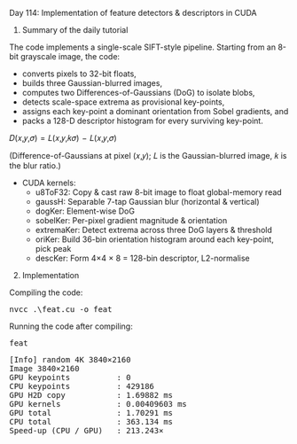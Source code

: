 Day 114: Implementation of feature detectors & descriptors in CUDA

1) Summary of the daily tutorial

The code implements a single-scale SIFT-style pipeline. Starting from an 8-bit grayscale image, the code:

- converts pixels to 32-bit floats,
- builds three Gaussian-blurred images,
- computes two Differences-of-Gaussians (DoG) to isolate blobs,
- detects scale-space extrema as provisional key-points,
- assigns each key-point a dominant orientation from Sobel gradients, and
- packs a 128-D descriptor histogram for every surviving key-point.


𝐷(𝑥,𝑦,𝜎)  =  𝐿(𝑥,𝑦,𝑘𝜎)  −  𝐿(𝑥,𝑦,𝜎)

(Difference-of-Gaussians at pixel (𝑥,𝑦); 𝐿 is the Gaussian-blurred image, 𝑘 is the blur ratio.)

- CUDA kernels:
   - u8ToF32: Copy & cast raw 8-bit image to float	global-memory read
   - gaussH: Separable 7-tap Gaussian blur (horizontal & vertical)
   - dogKer: Element-wise DoG
   - sobelKer: Per-pixel gradient magnitude & orientation
   - extremaKer: Detect extrema across three DoG layers & threshold
   - oriKer: Build 36-bin orientation histogram around each key-point, pick peak
   - descKer: Form 4×4 × 8 = 128-bin descriptor, L2-normalise

2) Implementation

Compiling the code:

<pre>nvcc .\feat.cu -o feat</pre>

Running the code after compiling:

<pre>feat</pre>

<pre>[Info] random 4K 3840×2160
Image 3840×2160
GPU keypoints          : 0
CPU keypoints          : 429186
GPU H2D copy           : 1.69882 ms
GPU kernels            : 0.00409603 ms
GPU total              : 1.70291 ms
CPU total              : 363.134 ms
Speed-up (CPU / GPU)   : 213.243×</pre>